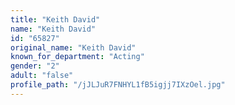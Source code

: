 ```yaml
---
title: "Keith David"
name: "Keith David"
id: "65827"
original_name: "Keith David"
known_for_department: "Acting"
gender: "2"
adult: "false"
profile_path: "/jJLJuR7FNHYL1fB5igjj7IXzOel.jpg"
---
```

